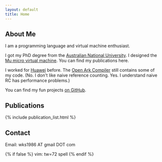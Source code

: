 ```yaml
---
layout: default
title: Home
---
```


## About Me

I am a programming language and virtual machine enthusiast.

I got my PhD degree from the [Australian National
University](http://www.anu.edu.au/).  I designed the [Mu micro virtual
machine](https://microvm.github.io/).  You can find my publications here.

I worked for [Huawei](https://www.huawei.com/) before.  The [Open Ark
Compiler](https://gitee.com/openarkcompiler/OpenArkCompiler) still
contains some of my code.  (No.  I don't like naive reference counting.
Yes.  I understand naive RC has performance problems.)

You can find my fun projects [on GitHub](https://github.com/wks).

## Publications

{% include publication_list.html %}

## Contact

Email: wks1986 AT gmail DOT com

{% if false %}
vim: tw=72 spell
{% endif %}
